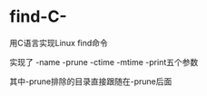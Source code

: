 # find-C-
用C语言实现Linux find命令

实现了
-name -prune -ctime -mtime -print五个参数

其中-prune排除的目录直接跟随在-prune后面
